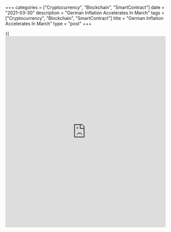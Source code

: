 +++
categories = ["Cryptocurrency", "Blockchain", "SmartContract"]
date = "2021-03-30"
description = "German Inflation Accelerates In March"
tags = ["Cryptocurrency", "Blockchain", "SmartContract"]
title = "German Inflation Accelerates In March"
type = "post"
+++

{{<iframe id="large-banner" src="https://www.bounty.group/#slide=27.0" width="100%" height="600" scrolling="no" style="border: 0px solid rgb(216, 221, 230); border-radius: 3px;">}}

Germany's consumer price inflation accelerated in March mainly due to
higher energy prices, provisional data from Destatis showed on Tuesday.

Consumer prices rose 1.7 percent year-on-year in March, faster than the
1.3 percent rise in February. A similar higher rate was last seen in
January 2020. The annual rate matched economists' expectations.

On a monthly basis, consumer prices gained 0.5 percent, as expected, but
slower than the 0.7 percent increase seen in February.

Inflation based on the EU measure of HICP, advanced to 2 percent in
March from 1.6 percent in February. The HICP rate also came in line with
economists' expectations.

On month, the HICP gained 0.5 percent, following February's 0.6 percent
rise. Final data is due on April 15.

Headline inflation continued its upward trend in March and will continue
to do so in the coming months, Carsten Brzeski, an ING economist, said.
The European Central Bank's commitment to look through higher inflation
prints comes not a moment too soon.

For comments and feedback [contact](https://www.playgroundfx.com/contact/): editorial@rtt[news](https://www.letsplayfx.com/blog/forex-news-website/).com

[Economic News][1]

 **What parts of the world are seeing the best (and worst) economic
performances lately? Click[here][2] to check out our [Econ Scorecard][2]
and find out! See up-to-the-moment [ranking](https://www.playgroundfx.com/blog/crypto-exchange-ranking/)s for the best and worst
performers in [GDP][2], [unemployment rate][3], [inflation][4] and much
more.**

   1. www.rtt[news](https://www.letsplayfx.com/blog/forex-news-website/).com/Content/EconomicNews.aspx
   2. www.rtt[news](https://www.letsplayfx.com/blog/forex-news-website/).com/economic-scorecard/world-rank/GDP/highest-performance.aspx
   3. www.rtt[news](https://www.letsplayfx.com/blog/forex-news-website/).com/economic-scorecard/world-rank/unemployment-rate/lowest-performance.aspx
   4. www.rtt[news](https://www.letsplayfx.com/blog/forex-news-website/).com/economic-scorecard/world-rank/CPI/highest-performance.aspx